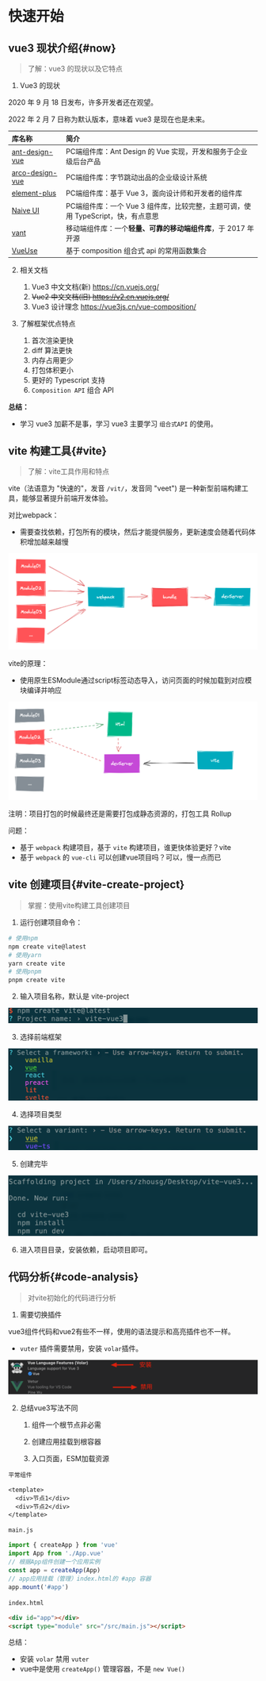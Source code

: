 # 快速开始

## vue3 现状介绍{#now}

> 了解：vue3 的现状以及它特点


1. Vue3 的现状

2020 年 9 月 18 日发布，许多开发者还在观望。

2022 年 2 月 7 日称为默认版本，意味着 vue3 是现在也是未来。

| 库名称  | 简介 |
| :----| :----|
| [ant-design-vue](https://antdv.com/docs/vue/introduce-cn/) | PC端组件库：Ant Design 的 Vue 实现，开发和服务于企业级后台产品 |
| [arco-design-vue](https://arco.design/vue)                 | PC端组件库：字节跳动出品的企业级设计系统                     |
| [element-plus](https://element-plus.gitee.io/zh-CN/)       | PC端组件库：基于 Vue 3，面向设计师和开发者的组件库           |
| [Naive UI](https://www.naiveui.com/zh-CN/)                 | PC端组件库：一个 Vue 3 组件库，比较完整，主题可调，使用 TypeScript，快，有点意思 |
| [vant](https://vant-contrib.gitee.io/vant/v3/#/zh-CN)      | 移动端组件库：一个**轻量、可靠的移动端组件库**，于 2017 年开源 |
| [VueUse](https://vueuse.org/)                              | 基于 composition 组合式 api 的常用函数集合                   |

2. 相关文档

   1. Vue3 中文文档(新) https://cn.vuejs.org/
   2. ~~Vue2 中文文档(旧) https://v2.cn.vuejs.org/~~
   3. Vue3 设计理念 https://vue3js.cn/vue-composition/

3. 了解框架优点特点
   1. 首次渲染更快
   2. diff 算法更快
   3. 内存占用更少
   4. 打包体积更小
   5. 更好的 Typescript 支持
   6. `Composition API` 组合 API

**总结：**

- 学习 vue3 加薪不是事，学习 vue3 主要学习 `组合式API` 的使用。



## vite 构建工具{#vite}

> 了解：vite工具作用和特点

vite（法语意为 "快速的"，发音 `/vit/`，发音同 "veet") 是一种新型前端构建工具，能够显著提升前端开发体验。

对比webpack：
- 需要查找依赖，打包所有的模块，然后才能提供服务，更新速度会随着代码体积增加越来越慢

![image-20220711150331172](./images/image-20220711150331172.png)

vite的原理：
- 使用原生ESModule通过script标签动态导入，访问页面的时候加载到对应模块编译并响应

![image-20220711151009063](./images/image-20220711151009063.png)


注明：项目打包的时候最终还是需要打包成静态资源的，打包工具 Rollup


问题：
- 基于 `webpack` 构建项目，基于 `vite` 构建项目，谁更快体验更好？vite
- 基于 `webpack` 的 `vue-cli` 可以创建vue项目吗？可以，慢一点而已



## vite 创建项目{#vite-create-project}

> 掌握：使用vite构建工具创建项目



1. 运行创建项目命令：

```bash
# 使用npm
npm create vite@latest
# 使用yarn
yarn create vite
# 使用pnpm
pnpm create vite
```

2. 输入项目名称，默认是 vite-project

![image-20220713110332145](./images/image-20220713110332145.png)

3. 选择前端框架

![image-20220713110539914](./images/image-20220713110539914.png)

4. 选择项目类型

![image-20220713110719136](./images/image-20220713110719136.png)

5. 创建完毕

![image-20220713110801896](./images/image-20220713110801896.png)

6. 进入项目目录，安装依赖，启动项目即可。



## 代码分析{#code-analysis}
> 对vite初始化的代码进行分析

1. 需要切换插件

vue3组件代码和vue2有些不一样，使用的语法提示和高亮插件也不一样。

- `vuter` 插件需要禁用，安装 `volar`插件。

![image-20220713115203696](./images/image-20220713115203696.png)


2. 总结vue3写法不同

   
   1. 组件一个根节点非必需
   
   
   1. 创建应用挂载到根容器
   2. 入口页面，ESM加载资源

`平常组件`

```vue
<template>
  <div>节点1</div>
  <div>节点2</div>
</template>
```

`main.js`
```js
import { createApp } from 'vue'
import App from './App.vue'
// 根据App组件创建一个应用实例
const app = createApp(App)
// app应用挂载（管理）index.html的 #app 容器
app.mount('#app')
```

`index.html`
```html
<div id="app"></div>
<script type="module" src="/src/main.js"></script>
```



总结：

- 安装 `volar` 禁用 `vuter`
- vue中是使用 `createApp()` 管理容器，不是 `new Vue()` 
